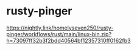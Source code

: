 # rusty-pinger

https://nightly.link/homelyseven250/rusty-pinger/workflows/rust/main/linux-bin.zip?h=73097ff32b3f2bdd40564bf12357310ff0162fb3
